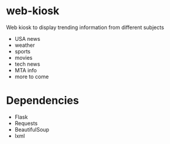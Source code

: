 # web-kiosk
Web kiosk to display trending information from different subjects

 - USA news
 - weather 
 - sports 
 - movies
 - tech news
 - MTA info
 - more to come
 
# Dependencies
 - Flask
 - Requests
 - BeautifulSoup
 - lxml
